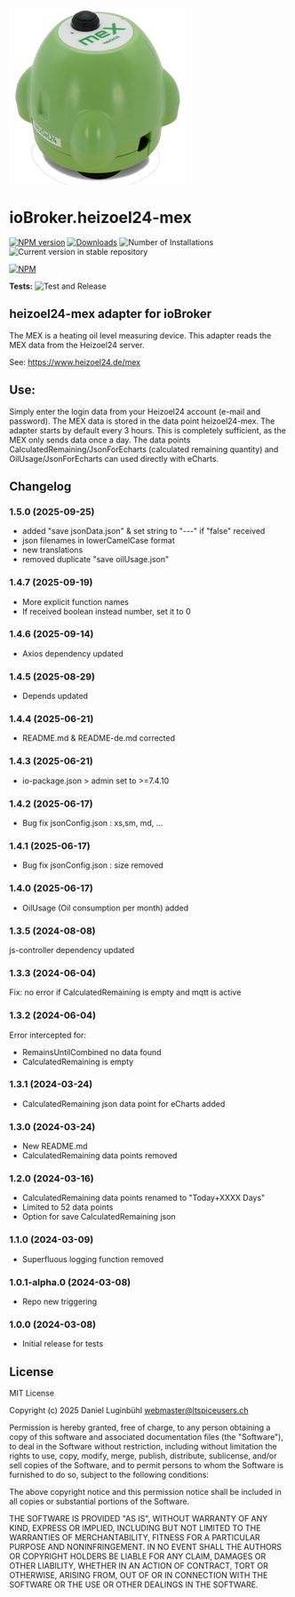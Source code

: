 ![Logo](admin/heizoel24-mex.png)
# ioBroker.heizoel24-mex

[![NPM version](https://img.shields.io/npm/v/iobroker.heizoel24-mex.svg)](https://www.npmjs.com/package/iobroker.heizoel24-mex)
[![Downloads](https://img.shields.io/npm/dm/iobroker.heizoel24-mex.svg)](https://www.npmjs.com/package/iobroker.heizoel24-mex)
![Number of Installations](https://iobroker.live/badges/heizoel24-mex-installed.svg)
![Current version in stable repository](https://iobroker.live/badges/heizoel24-mex-stable.svg)

[![NPM](https://nodei.co/npm/iobroker.heizoel24-mex.png?downloads=true)](https://nodei.co/npm/iobroker.heizoel24-mex/)

**Tests:** ![Test and Release](https://github.com/ltspicer/ioBroker.heizoel24-mex/workflows/Test%20and%20Release/badge.svg)

## heizoel24-mex adapter for ioBroker

The MEX is a heating oil level measuring device. This adapter reads the MEX data from the Heizoel24 server.

See: https://www.heizoel24.de/mex


## Use:
Simply enter the login data from your Heizoel24 account (e-mail and password).
The MEX data is stored in the data point heizoel24-mex.
The adapter starts by default every 3 hours. This is completely sufficient, as the MEX only sends data once a day.
The data points CalculatedRemaining/JsonForEcharts (calculated remaining quantity) and OilUsage/JsonForEcharts can used directly with eCharts.


## Changelog
### 1.5.0 (2025-09-25)

- added "save jsonData.json" & set string to "---" if "false" received
- json filenames in lowerCamelCase format
- new translations
- removed duplicate "save oilUsage.json"

### 1.4.7 (2025-09-19)

- More explicit function names
- If received boolean instead number, set it to 0

### 1.4.6 (2025-09-14)

- Axios dependency updated

### 1.4.5 (2025-08-29)

- Depends updated

### 1.4.4 (2025-06-21)

- README.md & README-de.md corrected

### 1.4.3 (2025-06-21)

- io-package.json > admin set to >=7.4.10

### 1.4.2 (2025-06-17)

- Bug fix jsonConfig.json : xs,sm, md, ...

### 1.4.1 (2025-06-17)

- Bug fix jsonConfig.json : size removed

### 1.4.0 (2025-06-17)

- OilUsage (Oil consumption per month) added

### 1.3.5 (2024-08-08)

js-controller dependency updated

### 1.3.3 (2024-06-04)

Fix: no error if CalculatedRemaining is empty and mqtt is active

### 1.3.2 (2024-06-04)

Error intercepted for:
- RemainsUntilCombined no data found
- CalculatedRemaining is empty

### 1.3.1 (2024-03-24)

- CalculatedRemaining json data point for eCharts added

### 1.3.0 (2024-03-24)

- New README.md
- CalculatedRemaining data points removed

### 1.2.0 (2024-03-16)

- CalculatedRemaining data points renamed to "Today+XXXX Days"
- Limited to 52 data points
- Option for save CalculatedRemaining json

### 1.1.0 (2024-03-09)

- Superfluous logging function removed

### 1.0.1-alpha.0 (2024-03-08)

- Repo new triggering

### 1.0.0 (2024-03-08)

- Initial release for tests

## License
MIT License

Copyright (c) 2025 Daniel Luginbühl <webmaster@ltspiceusers.ch>

Permission is hereby granted, free of charge, to any person obtaining a copy
of this software and associated documentation files (the "Software"), to deal
in the Software without restriction, including without limitation the rights
to use, copy, modify, merge, publish, distribute, sublicense, and/or sell
copies of the Software, and to permit persons to whom the Software is
furnished to do so, subject to the following conditions:

The above copyright notice and this permission notice shall be included in all
copies or substantial portions of the Software.

THE SOFTWARE IS PROVIDED "AS IS", WITHOUT WARRANTY OF ANY KIND, EXPRESS OR
IMPLIED, INCLUDING BUT NOT LIMITED TO THE WARRANTIES OF MERCHANTABILITY,
FITNESS FOR A PARTICULAR PURPOSE AND NONINFRINGEMENT. IN NO EVENT SHALL THE
AUTHORS OR COPYRIGHT HOLDERS BE LIABLE FOR ANY CLAIM, DAMAGES OR OTHER
LIABILITY, WHETHER IN AN ACTION OF CONTRACT, TORT OR OTHERWISE, ARISING FROM,
OUT OF OR IN CONNECTION WITH THE SOFTWARE OR THE USE OR OTHER DEALINGS IN THE
SOFTWARE.
